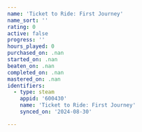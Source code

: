 ```yaml
---
name: 'Ticket to Ride: First Journey'
name_sort: ''
rating: 0
active: false
progress: ''
hours_played: 0
purchased_on: .nan
started_on: .nan
beaten_on: .nan
completed_on: .nan
mastered_on: .nan
identifiers:
  - type: steam
    appid: '600430'
    name: 'Ticket to Ride: First Journey'
    synced_on: '2024-08-30'

---
```


